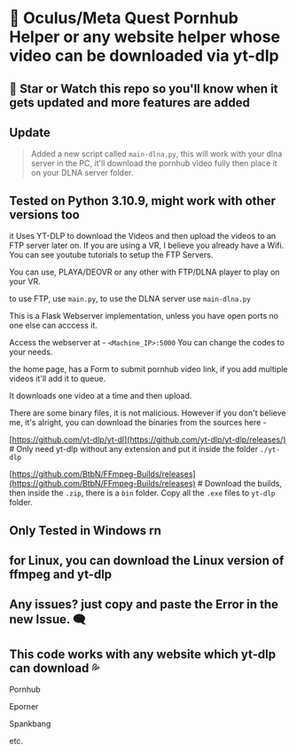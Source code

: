 # :hot_face: Oculus/Meta Quest Pornhub Helper or any website helper whose video can be downloaded via yt-dlp

## :gift_heart: Star or Watch this repo so you'll know when it gets updated and more features are added

## Update
> Added a new script called ```main-dlna.py```, this will work with your dlna server in the PC, it'll download the pornhub video fully then place it on your DLNA server folder.

## Tested on Python 3.10.9, might work with other versions too

it Uses YT-DLP to download the Videos and then upload the videos to an FTP server later on. If you are using a VR, I believe you already have a Wifi. You can see youtube tutorials to setup the FTP Servers.

You can use, PLAYA/DEOVR or any other with FTP/DLNA player to play on your VR.

to use FTP, use ```main.py```, to use the DLNA server use ```main-dlna.py```

This is a Flask Webserver implementation, unless you have open ports no one else can acccess it.

Access the webserver at - ```<Machine_IP>:5000``` You can change the codes to your needs.

the home page, has a Form to submit pornhub video link, if you add multiple videos it'll add it to queue.

It downloads one video at a time and then upload.

There are some binary files, it is not malicious. However if you don't believe me, it's alright, you can download the binaries from the sources here -

[https://github.com/yt-dlp/yt-dl](https://github.com/yt-dlp/yt-dlp/releases/) # Only need yt-dlp without any extension and put it inside the folder ```./yt-dlp```

[https://github.com/BtbN/FFmpeg-Builds/releases](https://github.com/BtbN/FFmpeg-Builds/releases) # Download the builds, then inside the ```.zip```, there is a ```bin``` folder. Copy all the ```.exe``` files to ```yt-dlp``` folder.

## Only Tested in Windows rn

## for Linux, you can download the Linux version of ffmpeg and yt-dlp

## Any issues? just copy and paste the Error in the new Issue. :left_speech_bubble: 	

## This code works with any website which yt-dlp can download :sweat_drops:
Pornhub

Eporner

Spankbang

etc.
